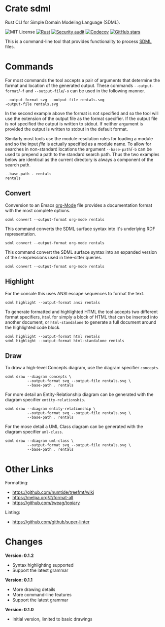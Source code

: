# Crate sdml

Rust CLI for Simple Domain Modeling Language (SDML).

![MIT License](https://img.shields.io/badge/license-mit-118811.svg)
[![Rust](https://github.com/johnstonskj/rust-sdml/actions/workflows/rust.yml/badge.svg)](https://github.com/johnstonskj/rust-sdml/actions/workflows/rust.yml)
[![Security audit](https://github.com/johnstonskj/rust-sdml/actions/workflows/security-audit.yml/badge.svg)](https://github.com/johnstonskj/rust-sdml/actions/workflows/security-audit.yml)
[![Codecov](https://codecov.io/gh/johnstonskj/rust-sdml/branch/main/graph/badge.svg?token=1HGN6M4KIT)](https://codecov.io/gh/johnstonskj/rust-sdml)
[![GitHub stars](https://img.shields.io/github/stars/johnstonskj/rust-sdml.svg)](https://github.com/johnstonskj/rust-sdml/stargazers)

This is  a command-line tool that provides functionality to process
[SDML](https://github.com/johnstonskj/tree-sitter-sdml) files. 

# Commands

For most commands the tool accepts a pair of arguments that determine the format and location of the generated output.
These commands `--output-format`/`-f` and `--output-file`/`-o` can be used in the following manner.

``` shell
--output-format svg --output-file rentals.svg
-output-file rentals.svg
```

In the second example above the format is not specified and so the tool will use the extension of the output file as the
format specifier. If the output file is not specified the output is written to stdout. If neither argument is provided
the output is written to stdout in the default format.

Similarly most tools use the module resolution rules for loading a module and so the input *file* is actually specified
as a module name. To allow for searches in non-standard locations the argument `--base-path`/`-b` can be used to
prepend a path to the standard search path. Thus the two examples below are identical as the current directory is always
a component of the search path.

``` shell
--base-path . rentals
rentals
```

## Convert

Conversion to an Emacs [org-Mode](https://orgmode.org/) file provides a documentation format with the most complete options.

``` shell
sdml convert --output-format org-mode rentals
```

This command converts the SDML surface syntax into it's underlying RDF representation.

``` shell
sdml convert --output-format org-mode rentals
```

This command convert the SDML surface syntax into an expanded version of the s-expressions used in tree-sitter queries. 

``` shell
sdml convert --output-format org-mode rentals
```

## Highlight

For the console this uses ANSI escape sequences to format the text. 

``` shell
sdml highlight --output-format ansi rentals
```

To generate formatted and highlighted HTML the tool accepts two different format specifiers, `html` for simply a block
of HTML that can be inserted into another document, or `html-standalone` to generate a full document around the
highlighted code block.

``` shell
sdml highlight --output-format html rentals
sdml highlight --output-format html-standalone rentals
```

## Draw

To draw a high-level Concepts diagram, use the diagram specifier `concepts`.

``` shell
sdml draw --diagram concepts \
          --output-format svg --output-file rentals.svg \
          --base-path . rentals
```

For more detail an Entity-Relationship diagram can be generated with the diagram specifier `entity-relationship`.

``` shell
sdml draw --diagram entity-relationship \
          --output-format svg --output-file rentals.svg \
          --base-path . rentals
```

For the mose detail a UML Class diagram can be generated with the diagram specifier `uml-class`.

``` shell
sdml draw --diagram uml-class \
          --output-format svg --output-file rentals.svg \
          --base-path . rentals
```

# Other Links

Formatting:

* https://github.com/numtide/treefmt/wiki
* https://melpa.org/#/format-all
* https://github.com/tweag/topiary

Linting:

* https://github.com/github/super-linter

# Changes

**Version: 0.1.2**

* Syntax highlighting supported
* Support the latest grammar

**Version: 0.1.1**

* More drawing details
* More command-line features
* Support the latest grammar

**Version: 0.1.0**

* Initial version, limited to basic drawings
